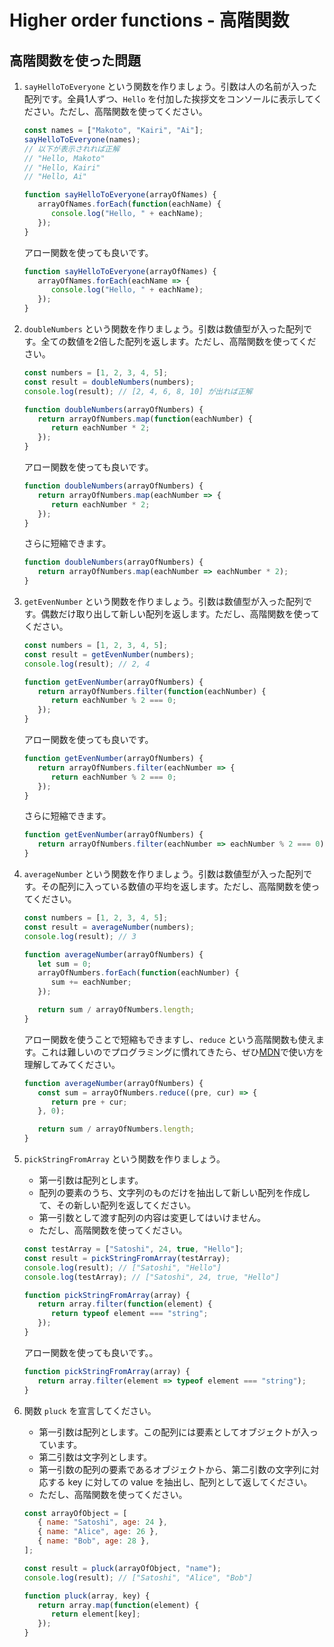 # Higher order functions - 高階関数

## 高階関数を使った問題

1. `sayHelloToEveryone` という関数を作りましょう。引数は人の名前が入った配列です。全員1人ずつ、`Hello` を付加した挨拶文をコンソールに表示してください。ただし、高階関数を使ってください。

   ```js
   const names = ["Makoto", "Kairi", "Ai"];
   sayHelloToEveryone(names);
   // 以下が表示されれば正解
   // "Hello, Makoto"
   // "Hello, Kairi"
   // "Hello, Ai"
   ```

   ```js
   function sayHelloToEveryone(arrayOfNames) {
      arrayOfNames.forEach(function(eachName) {
         console.log("Hello, " + eachName);
      });
   }
   ```

   アロー関数を使っても良いです。

   ```js
   function sayHelloToEveryone(arrayOfNames) {
      arrayOfNames.forEach(eachName => {
         console.log("Hello, " + eachName);
      });
   }
   ```

2. `doubleNumbers` という関数を作りましょう。引数は数値型が入った配列です。全ての数値を2倍した配列を返します。ただし、高階関数を使ってください。

   ```js
   const numbers = [1, 2, 3, 4, 5];
   const result = doubleNumbers(numbers);
   console.log(result); // [2, 4, 6, 8, 10] が出れば正解
   ```

   ```js
   function doubleNumbers(arrayOfNumbers) {
      return arrayOfNumbers.map(function(eachNumber) {
         return eachNumber * 2;
      });
   }
   ```

   アロー関数を使っても良いです。

   ```js
   function doubleNumbers(arrayOfNumbers) {
      return arrayOfNumbers.map(eachNumber => {
         return eachNumber * 2;
      });
   }
   ```

   さらに短縮できます。

   ```js
   function doubleNumbers(arrayOfNumbers) {
      return arrayOfNumbers.map(eachNumber => eachNumber * 2);
   }
   ```

3. `getEvenNumber` という関数を作りましょう。引数は数値型が入った配列です。偶数だけ取り出して新しい配列を返します。ただし、高階関数を使ってください。

   ```js
   const numbers = [1, 2, 3, 4, 5];
   const result = getEvenNumber(numbers);
   console.log(result); // 2, 4
   ```

   ```js
   function getEvenNumber(arrayOfNumbers) {
      return arrayOfNumbers.filter(function(eachNumber) {
         return eachNumber % 2 === 0;
      });
   }
   ```

   アロー関数を使っても良いです。

   ```js
   function getEvenNumber(arrayOfNumbers) {
      return arrayOfNumbers.filter(eachNumber => {
         return eachNumber % 2 === 0;
      });
   }
   ```

   さらに短縮できます。

   ```js
   function getEvenNumber(arrayOfNumbers) {
      return arrayOfNumbers.filter(eachNumber => eachNumber % 2 === 0);
   }
   ```

4. `averageNumber` という関数を作りましょう。引数は数値型が入った配列です。その配列に入っている数値の平均を返します。ただし、高階関数を使ってください。

   ```js
   const numbers = [1, 2, 3, 4, 5];
   const result = averageNumber(numbers);
   console.log(result); // 3
   ```

   ```js
   function averageNumber(arrayOfNumbers) {
      let sum = 0;
      arrayOfNumbers.forEach(function(eachNumber) {
         sum += eachNumber;
      });

      return sum / arrayOfNumbers.length;
   }
   ```

   アロー関数を使うことで短縮もできますし、`reduce` という高階関数も使えます。これは難しいのでプログラミングに慣れてきたら、ぜひ[MDN](https://developer.mozilla.org/ja/docs/Web/JavaScript/Reference/Global_Objects/Array/reduce)で使い方を理解してみてください。

   ```js
   function averageNumber(arrayOfNumbers) {
      const sum = arrayOfNumbers.reduce((pre, cur) => {
         return pre + cur;
      }, 0);

      return sum / arrayOfNumbers.length;
   }
   ```

5. `pickStringFromArray` という関数を作りましょう。
   - 第一引数は配列とします。
   - 配列の要素のうち、文字列のものだけを抽出して新しい配列を作成して、その新しい配列を返してください。
   - 第一引数として渡す配列の内容は変更してはいけません。
   - ただし、高階関数を使ってください。

   ```js
   const testArray = ["Satoshi", 24, true, "Hello"];
   const result = pickStringFromArray(testArray);
   console.log(result); // ["Satoshi", "Hello"]
   console.log(testArray); // ["Satoshi", 24, true, "Hello"]
   ```

   ```js
   function pickStringFromArray(array) {
      return array.filter(function(element) {
         return typeof element === "string";
      });
   }
   ```

   アロー関数を使っても良いです。。

   ```js
   function pickStringFromArray(array) {
      return array.filter(element => typeof element === "string");
   }
   ```

6. 関数 `pluck` を宣言してください。
   - 第一引数は配列とします。この配列には要素としてオブジェクトが入っています。
   - 第二引数は文字列とします。
   - 第一引数の配列の要素であるオブジェクトから、第二引数の文字列に対応する key に対しての value を抽出し、配列として返してください。
   - ただし、高階関数を使ってください。

   ```js
   const arrayOfObject = [
      { name: "Satoshi", age: 24 },
      { name: "Alice", age: 26 },
      { name: "Bob", age: 28 },
   ];

   const result = pluck(arrayOfObject, "name");
   console.log(result); // ["Satoshi", "Alice", "Bob"]
   ```

   ```js
   function pluck(array, key) {
      return array.map(function(element) {
         return element[key];
      });
   }
   ```
